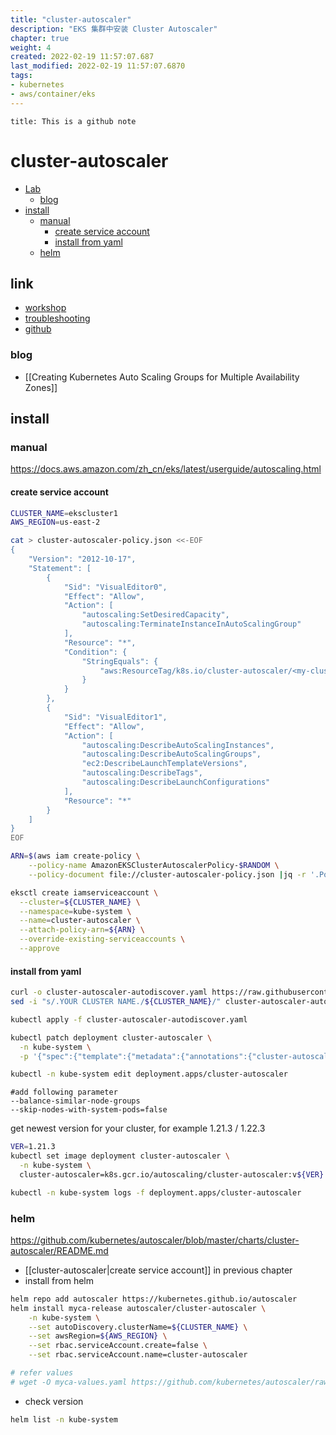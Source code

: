 ```yaml
---
title: "cluster-autoscaler"
description: "EKS 集群中安装 Cluster Autoscaler"
chapter: true
weight: 4
created: 2022-02-19 11:57:07.687
last_modified: 2022-02-19 11:57:07.6870
tags: 
- kubernetes 
- aws/container/eks 
---
```


```ad-attention
title: This is a github note

```

# cluster-autoscaler

- [Lab](#lab)
	- [blog](#blog)
- [install](#install)
	- [manual](#manual)
		- [create service account](#create-service-account)
		- [install from yaml](#install-from-yaml)
	- [helm](#helm)

## link
- [workshop](https://www.eksworkshop.com/beginner/080_scaling/deploy_ca/)
- [troubleshooting](https://github.com/kubernetes/autoscaler/issues/1607#issuecomment-842038913)
- [github](https://github.com/kubernetes/autoscaler/tree/master)

### blog
- [[Creating Kubernetes Auto Scaling Groups for Multiple Availability Zones]]

## install
### manual
https://docs.aws.amazon.com/zh_cn/eks/latest/userguide/autoscaling.html

#### create service account

```sh
CLUSTER_NAME=ekscluster1
AWS_REGION=us-east-2

cat > cluster-autoscaler-policy.json <<-EOF
{
    "Version": "2012-10-17",
    "Statement": [
        {
            "Sid": "VisualEditor0",
            "Effect": "Allow",
            "Action": [
                "autoscaling:SetDesiredCapacity",
                "autoscaling:TerminateInstanceInAutoScalingGroup"
            ],
            "Resource": "*",
            "Condition": {
                "StringEquals": {
                    "aws:ResourceTag/k8s.io/cluster-autoscaler/<my-cluster>": "owned"
                }
            }
        },
        {
            "Sid": "VisualEditor1",
            "Effect": "Allow",
            "Action": [
                "autoscaling:DescribeAutoScalingInstances",
                "autoscaling:DescribeAutoScalingGroups",
                "ec2:DescribeLaunchTemplateVersions",
                "autoscaling:DescribeTags",
                "autoscaling:DescribeLaunchConfigurations"
            ],
            "Resource": "*"
        }
    ]
}
EOF

ARN=$(aws iam create-policy \
    --policy-name AmazonEKSClusterAutoscalerPolicy-$RANDOM \
    --policy-document file://cluster-autoscaler-policy.json |jq -r '.Policy.Arn')

eksctl create iamserviceaccount \
  --cluster=${CLUSTER_NAME} \
  --namespace=kube-system \
  --name=cluster-autoscaler \
  --attach-policy-arn=${ARN} \
  --override-existing-serviceaccounts \
  --approve
```

#### install from yaml
```sh
curl -o cluster-autoscaler-autodiscover.yaml https://raw.githubusercontent.com/kubernetes/autoscaler/master/cluster-autoscaler/cloudprovider/aws/examples/cluster-autoscaler-autodiscover.yaml
sed -i "s/.YOUR CLUSTER NAME./${CLUSTER_NAME}/" cluster-autoscaler-autodiscover.yaml

kubectl apply -f cluster-autoscaler-autodiscover.yaml

kubectl patch deployment cluster-autoscaler \
  -n kube-system \
  -p '{"spec":{"template":{"metadata":{"annotations":{"cluster-autoscaler.kubernetes.io/safe-to-evict": "false"}}}}}'

```

```sh
kubectl -n kube-system edit deployment.apps/cluster-autoscaler
```

```
#add following parameter
--balance-similar-node-groups
--skip-nodes-with-system-pods=false
```

get newest version for your cluster, for example 1.21.3 / 1.22.3
```sh
VER=1.21.3
kubectl set image deployment cluster-autoscaler \
  -n kube-system \
  cluster-autoscaler=k8s.gcr.io/autoscaling/cluster-autoscaler:v${VER}
```

```sh
kubectl -n kube-system logs -f deployment.apps/cluster-autoscaler
```

### helm
https://github.com/kubernetes/autoscaler/blob/master/charts/cluster-autoscaler/README.md

- [[cluster-autoscaler|create service account]] in previous chapter
- install from helm
```sh
helm repo add autoscaler https://kubernetes.github.io/autoscaler
helm install myca-release autoscaler/cluster-autoscaler \
    -n kube-system \
    --set autoDiscovery.clusterName=${CLUSTER_NAME} \
    --set awsRegion=${AWS_REGION} \
    --set rbac.serviceAccount.create=false \
    --set rbac.serviceAccount.name=cluster-autoscaler

# refer values
# wget -O myca-values.yaml https://github.com/kubernetes/autoscaler/raw/master/charts/cluster-autoscaler/values.yaml

```

- check version
```sh
helm list -n kube-system

```




